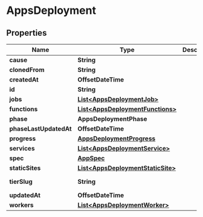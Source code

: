 

# AppsDeployment


## Properties

| Name | Type | Description | Notes |
|------------ | ------------- | ------------- | -------------|
|**cause** | **String** |  |  [optional] |
|**clonedFrom** | **String** |  |  [optional] |
|**createdAt** | **OffsetDateTime** |  |  [optional] |
|**id** | **String** |  |  [optional] |
|**jobs** | [**List&lt;AppsDeploymentJob&gt;**](AppsDeploymentJob.md) |  |  [optional] |
|**functions** | [**List&lt;AppsDeploymentFunctions&gt;**](AppsDeploymentFunctions.md) |  |  [optional] |
|**phase** | **AppsDeploymentPhase** |  |  [optional] |
|**phaseLastUpdatedAt** | **OffsetDateTime** |  |  [optional] |
|**progress** | [**AppsDeploymentProgress**](AppsDeploymentProgress.md) |  |  [optional] |
|**services** | [**List&lt;AppsDeploymentService&gt;**](AppsDeploymentService.md) |  |  [optional] |
|**spec** | [**AppSpec**](AppSpec.md) |  |  [optional] |
|**staticSites** | [**List&lt;AppsDeploymentStaticSite&gt;**](AppsDeploymentStaticSite.md) |  |  [optional] |
|**tierSlug** | **String** |  |  [optional] [readonly] |
|**updatedAt** | **OffsetDateTime** |  |  [optional] |
|**workers** | [**List&lt;AppsDeploymentWorker&gt;**](AppsDeploymentWorker.md) |  |  [optional] |




